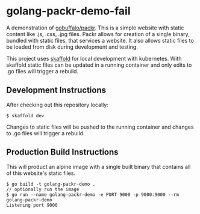 golang-packr-demo-fail
======================

A demonstration of [gobuffalo/packr](https://github.com/gobuffalo/packr). This
is a simple website with static content like .js, .css, .jpg files. Packr
allows for creation of a single binary, bundled with static files, that
services a website. It also allows static files to be loaded from disk during
development and testing.

This project uses [skaffold](https://github.com/GoogleContainerTools/skaffold)
for local development with kubernetes. With skaffold static files can be
updated in a running container and only edits to .go files will trigger a
rebuild.

Development Instructions
------------------------
After checking out this repository locally:
```
$ skaffold dev
```
Changes to static files will be pushed to the running container and changes to
.go files will trigger a rebuild.

Production Build Instructions
-----------------------------
This will product an alpine image with a single built binary that contains all
of this website's static files.
```
$ go build -t golang-packr-demo .
// optionally run the image
$ go run --name golang-packr-demo -e PORT 9000 -p 9000:9000 --rm golang-packr-demo
Listening port 9000
```
